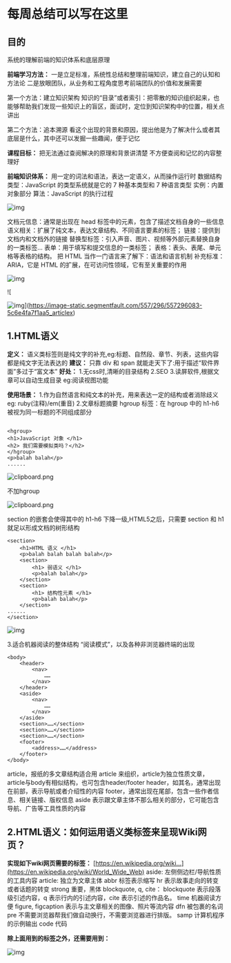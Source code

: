 # 每周总结可以写在这里

## **目的**

系统的理解前端的知识体系和底层原理

**前端学习方法：**
一是立足标准，系统性总结和整理前端知识，建立自己的认知和方法论
二是放眼团队，从业务和工程角度思考前端团队的价值和发展需要

第一个方法：建立知识架构
知识的“目录”或者索引：把零散的知识组织起来，也能够帮助我们发现一些知识上的盲区，面试时，定位到知识架构中的位置，相关点讲出

第二个方法：追本溯源
看这个出现的背景和原因，提出他是为了解决什么或者其底层是什么，其中还可以发掘一些趣闻，便于记忆

**课程目标：**
把无法通过查阅解决的原理和背景讲清楚
不方便查阅和记忆的内容整理好

**前端知识体系：**
用一定的词法和语法，表达一定语义，从而操作运行时
数据结构
类型：JavaScript 的类型系统就是它的 7 种基本类型和 7 种语言类型
实例：内置对象部分
算法：JavaScript 的执行过程

![img](https://image-static.segmentfault.com/291/120/2911209110-5c6e4db8e79f3_articlex)

文档元信息：通常是出现在 head 标签中的元素，包含了描述文档自身的一些信息
语义相关：扩展了纯文本，表达文章结构、不同语言要素的标签；
链接：提供到文档内和文档外的链接
替换型标签：引入声音、图片、视频等外部元素替换自身的一类标签...
表单：用于填写和提交信息的一类标签；
表格：表头、表尾、单元格等表格的结构。
把 HTML 当作一门语言来了解下：语法和语言机制
补充标准：ARIA，它是 HTML 的扩展，在可访问性领域，它有至关重要的作用

![img](https://image-static.segmentfault.com/395/554/3955546216-5c6e4ea2af9e0_articlex)

![

![img](https://image-static.segmentfault.com/407/470/4074706431-5c6e50154bc9f_articlex)](https://image-static.segmentfault.com/557/296/557296083-5c6e4fa7f1aa5_articlex)

## 1.HTML语义

**定义：**
语义类标签则是纯文字的补充,eg:标题、自然段、章节、列表，这些内容都是纯文字无法表达的
**建议：**
只靠 div 和 span 就能走天下了:用于描述“软件界面”多过于“富文本”
**好处：**
1.无css时,清晰的目录结构
2.SEO
3.读屏软件,根据文章可以自动生成目录 eg:阅读视图功能

**使用场景：**
1.作为自然语言和纯文本的补充，用来表达一定的结构或者消除歧义 eg: ruby(注释)/em(重音)
2.文章标题摘要
hgroup 标签：在 hgroup 中的 h1-h6 被视为同一标题的不同组成部分

```

<hgroup>
<h1>JavaScript 对象 </h1>
<h2> 我们需要模拟类吗？</h2>
</hgroup>
<p>balah balah</p>
......
```

![clipboard.png](https://image-static.segmentfault.com/210/537/2105378195-5c6e550f3ede5_articlex)

不加hgroup

![clipboard.png](https://image-static.segmentfault.com/917/596/917596476-5c6e552481221_articlex)

section 的嵌套会使得其中的 h1-h6 下降一级,HTML5之后，只需要 section 和 h1 就足以形成文档的树形结构

```
<section>
    <h1>HTML 语义 </h1>
    <p>balah balah balah balah</p>
    <section>
        <h1> 弱语义 </h1>
        <p>balah balah</p>
    </section>
    <section>
        <h1> 结构性元素 </h1>
        <p>balah balah</p> 
    </section>
......
</section>
```

![img](https://image-static.segmentfault.com/288/833/2888334908-5c6e558f5e282_articlex)

3.适合机器阅读的整体结构
“阅读模式”，以及各种非浏览器终端的出现

```
<body>
    <header>
        <nav>
            ……
        </nav>
    </header>
    <aside>
        <nav>
            ……
        </nav>
    </aside>
    <section>……</section>
    <section>……</section>
    <section>……</section>
    <footer>
        <address>……</address>
    </footer>
</body>
```

article，报纸的多文章结构适合用 article 来组织，article为独立性质文章，article与body有相似结构，也可包含header/footer
header，如其名，通常出现在前部，表示导航或者介绍性的内容
footer，通常出现在尾部，包含一些作者信息、相关链接、版权信息
aside 表示跟文章主体不那么相关的部分，它可能包含导航、广告等工具性质的内容

## 2.HTML语义：如何运用语义类标签来呈现Wiki网页？

**实现如下wiki网页需要的标签：**
[https://en.wikipedia.org/wiki...](https://en.wikipedia.org/wiki/World_Wide_Web)
aside: 左侧侧边栏/导航性质的工具内容
article: 独立为文章主体
abbr 标签表示缩写
hr 表示故事走向的转变或者话题的转变
strong 重要，黑体
blockquote, q, cite： blockquote 表示段落级引述内容，q 表示行内的引述内容，cite 表示引述的作品名。
time 机器阅读方便
figure, figcaption 表示与主文章相关的图像、照片等流内容
dfn 被包裹的名词
pre 不需要浏览器帮我们做自动换行，不需要浏览器进行排版。
samp 计算机程序的示例输出
code 代码

**除上面用到的标签之外，还需要用到：**

![img](https://image-static.segmentfault.com/163/306/1633069173-5c6e5f1a206f5_articlex)

